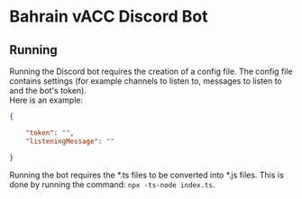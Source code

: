 # Bahrain vACC Discord Bot
## Running
Running the Discord bot requires the creation of a config file. The config file contains settings (for example channels to listen to, messages to listen to and the bot's token).<br>Here is an example:
```json
{

    "token": "",
    "listeningMessage": ""

}
```
Running the bot requires the *.ts files to be converted into *.js files. This is done by running the command: ```npx -ts-node index.ts```.